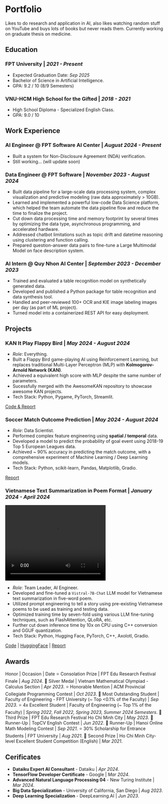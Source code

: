 # Portfolio
Likes to do research and application in AI, also likes watching random stuff on YouTube and buys lots of books but never reads them. Currently working on graduate thesis on medicine.

## Education
### FPT University | _2021 - Present_ 
- Expected Graduation Date: _Sep 2025_
- Bachelor of Science in Artificial Intelligence.
- GPA: 9.2 / 10 (8/9 Semesters)

### VNU-HCM High School for the Gifted | _2018 - 2021_
- High School Diploma - Specialized English Class.
- GPA: 9.0 / 10

## Work Experience
### AI Engineer @ FPT Software AI Center | _August 2024 - Present_
- Built a system for Non-Disclosure Agreement (NDA) verification.
- Still working... (will update soon)

### Data Engineer @ FPT Software | _November 2023 - August 2024_
- Built data pipeline for a large-scale data processing system, complex visualization and predictive modeling (raw data approximately > 10GB).
- Learned and implemented a powerful low-code Data Science platform, which helped the team automate the data pipeline flow and reduce the time to finalize the project.
- Cut down data processing time and memory footprint by several times by optimizing the data type, asynchronous programming, and accelerated hardware.
- Addressed chatbot limitations such as topic drift and datetime reasoning using clustering and function calling.
- Prepared question-answer data pairs to fine-tune a Large Multimodal Model on face description system.

### AI Intern @ Quy Nhon AI Center | _September 2023 - December 2023_
- Trained and evaluated a table recognition model on synthetically generated data.
- Developed and published a Python package for table recognition and data synthesis tool.
- Handled and peer-reviewed 100+ OCR and KIE image labeling images per day (as part of ML project).
- Turned model into a containerized REST API for easy deployment.

## Projects
### KAN It Play Flappy Bird | _May 2024 - August 2024_
- *Role*: Everything.
- Built a Flappy Bird game-playing AI using Reinforcement Learning, but replaces traditional Multi-Layer Perceptron (MLP) with **Kolmogorov-Arnold Network (KAN)**.
- Achieved a equivalent high score with MLP despite the same number of parameters.
- Sucessfully merged with the AwesomeKAN repository to showcase awesome KAN projects.
- Tech Stack: Python, Pygame, PyTorch, Streamlit.

[Code & Report](https://github.com/andythetechnerd03/KAN-It-Play-Flappy-Bird)

### Soccer Match Outcome Prediction | _May 2024 - August 2024_
- *Role*: Data Scientist.
- Performed complex feature engineering using **spatial / temporal** data.
- Developed a model to predict the probability of goal event using 2018-19 Top 5 European Leagues data.
- Achieved ~ 90% accuracy in predicting the match outcome, with a comprehensive experiment of Machine Learning / Deep Learning models.
- Tech Stack: Python, scikit-learn, Pandas, Matplotlib, Gradio.

[Report](https://github.com/andythetechnerd03/andythetechnerd03.github.io/blob/main/assets/projects/Final-Report%20DSP391m%20Group%205.pdf)

### Vietnamese Text Summarization in Poem Format | _January 2024 - April 2024_
<video src="D:\studying\Coursera\REL301m\Assignment\andythetechnerd03.github.io\assets\projects\vistralpoem.mp4" width="320" height="240" controls></video>

- *Role*: Team Leader, AI Engineer.
- Developed and fine-tuned a `Vistral-7B-Chat` LLM model for Vietnamese text summarization in five-word poem.
- Utilized prompt engineering to tell a story using pre-existing Vietnamese poems to be used as training and testing data.
- Optimized training time by seven-fold using various LLM fine-tuning techniques, such as FlashAttention, QLoRA, etc.
- Further cut down inference time by 10x on CPU using C++ conversion and GGUF quantization.
- Tech Stack: Python, Hugging Face, PyTorch, C++, Axolotl, Gradio.

[Code](https://github.com/andythetechnerd03/Vietnamese-Text-Summarization-Poem) | [HuggingFace](https://huggingface.co/andythetechnerd03/VistralPoem5) | [Report](https://docs.google.com/document/d/1rF63ua9QoVLhvKQZmrTLT9VwsssyTrZ_/edit?usp=sharing&ouid=101433844092514499329&rtpof=true&sd=true)

## Awards

Honor | Occasion | Date
⭐ Consolation Prize | FPT Edu Research Festival Finale | _Aug 2024_.
🥈 Silver Medal | Vietnam Mathematical Olympiad - Calculus Section | _Apr 2023_.
⭐ Honorable Mention | ACM Provincial Collegiate Programming Contest | _Oct 2023_.
🥇 Most Outstanding Student | Faculty of Engineering - FPT University (~ Top <0.1% of the Faculty) | _Sep 2023_.
⭐ 4x Excellent Student | Faculty of Engineering (~ Top 1% of the Faculty) | _Spring 2022, Fall 2022, Spring 2023, Summer 2024 Semesters_.
🥉 Third Prize | FPT Edu Research Festival Ho Chi Minh City | _May 2023_.
🥈 Runner-Up | TopCV English Contest | _Jun 2022_.
🥈 Runner-Up | Hanoi Online Math Modeling Contest | _Sep 2021_.
⭐ 30% Scholarship for Entrance Students | FPT University | _Aug 2021_.
🥈 Second Prize | Ho Chi Minh City-level Excellent Student Competition (English) | _Mar 2021_.

## Cerificates

- **Dataiku Expert AI Consultant** - Dataiku | _Apr 2024_.
- **TensorFlow Developer Certificate** - Google | _Mar 2024_.
- **Advanced Natural Language Processing 04** - New Turing Institute | _Mar 2024_.
- **Big Data Specialization** - University of California, San Diego | _Aug 2023_.
- **Deep Learning Specialization** - DeepLearning.AI | _Jun 2023_.
